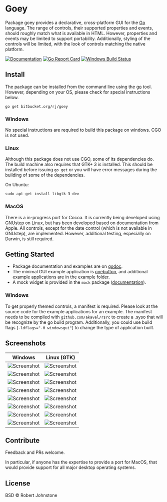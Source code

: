 # Goey

Package goey provides a declarative, cross-platform GUI for the
[Go](https://golang.org/) language. The range of controls, their supported
properties and events, should roughly match what is available in HTML. However,
properties and events may be limited to support portability. Additionally,
styling of the controls will be limited, with the look of controls matching the
native platform.

[![Documentation](https://godoc.org/bitbucket.org/rj/goey?status.svg)](http://godoc.org/bitbucket.org/rj/goey)
[![Go Report Card](https://goreportcard.com/badge/bitbucket.org/rj/goey)](https://goreportcard.com/report/bitbucket.org/rj/goey) 
[![Windows Build Status](https://ci.appveyor.com/api/projects/status/3n6qnl555b5sho70?svg=true)](https://ci.appveyor.com/project/rj/goey) 

## Install

The package can be installed from the command line using the
[go](https://golang.org/cmd/go/) tool.  However, depending on your OS, please
check for special instructions below.

    go get bitbucket.org/rj/goey

### Windows

No special instructions are required to build this package on windows.
CGO is not used.

### Linux

Although this package does not use CGO, some of its dependencies do. The build
machine also requires that GTK+ 3 is installed.  This should be installed before
issuing `go get` or you will have error messages during the building of some
of the dependencies.

On Ubuntu:

    sudo apt-get install libgtk-3-dev


### MacOS

There is a in-progress port for Cocoa.  It is currently being developed using 
GNUstep on Linux, but has been developed based on documentation from Apple.
All controls, except for the date control (which is not available in GNUstep),
are implemented.  However, additional testing, especially on Darwin, is still
required.

## Getting Started

* Package documentation and examples are on [godoc](https://godoc.org/bitbucket.org/rj/goey).
* The minimal GUI example application is [onebutton](https://godoc.org/bitbucket.org/rj/goey/example/onebutton),
  and additional example applications are in the example folder.
* A mock widget is provided in the `mock` package
  ([documentation](https://godoc.org/bitbucket.org/rj/goey/mock)).

### Windows

To get properly themed controls, a manifest is required. Please look at the
source code for the example applications for an example. The manifest needs to
be compiled with `github.com/akavel/rsrc` to create a .syso that will be
recognize by the go build program. Additionally, you could use build flags
(`-ldflags="-H windowsgui"`) to change the type of application built.

## Screenshots

| Windows    | Linux (GTK)|
|:----------:|:----------:|
|![Screenshot](https://bitbucket.org/rj/goey/raw/default/example/onebutton/onebutton_windows.png)|![Screenshot](https://bitbucket.org/rj/goey/raw/default/example/onebutton/onebutton_linux.png)|
|![Screenshot](https://bitbucket.org/rj/goey/raw/default/example/twofields/twofields_windows.png)|![Screenshot](https://bitbucket.org/rj/goey/raw/default/example/twofields/twofields_linux.png)|
|![Screenshot](https://bitbucket.org/rj/goey/raw/default/example/decoration/decoration_windows.png)|![Screenshot](https://bitbucket.org/rj/goey/raw/default/example/decoration/decoration_linux.png)|
|![Screenshot](https://bitbucket.org/rj/goey/raw/default/example/colour/colour_windows.png)|![Screenshot](https://bitbucket.org/rj/goey/raw/default/example/colour/colour_linux.png)|
|![Screenshot](https://bitbucket.org/rj/goey/raw/default/example/feettometer/feettometer_windows.png)|![Screenshot](https://bitbucket.org/rj/goey/raw/default/example/feettometer/feettometer_linux.png)|
|![Screenshot](https://bitbucket.org/rj/goey/raw/default/example/controls/controls1_windows.png)|![Screenshot](https://bitbucket.org/rj/goey/raw/default/example/controls/controls1_linux.png)|
|![Screenshot](https://bitbucket.org/rj/goey/raw/default/example/controls/controls2_windows.png)|![Screenshot](https://bitbucket.org/rj/goey/raw/default/example/controls/controls2_linux.png)|
|![Screenshot](https://bitbucket.org/rj/goey/raw/default/example/controls/controls3_windows.png)|![Screenshot](https://bitbucket.org/rj/goey/raw/default/example/controls/controls3_linux.png)|

## Contribute

Feedback and PRs welcome.

In particular, if anyone has the expertise to provide a port for MacOS, that
would provide support for all major desktop operating systems.

## License

BSD © Robert Johnstone
